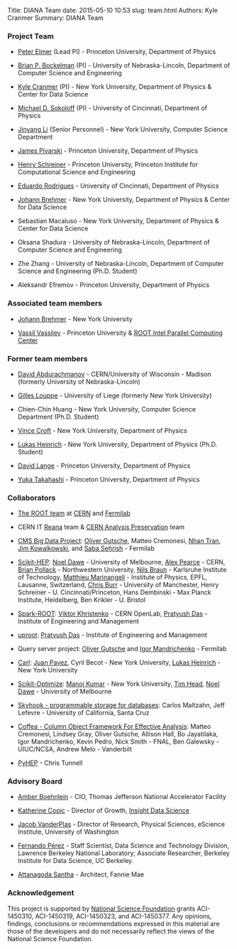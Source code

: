 Title: DIANA Team
date: 2015-05-10 10:53
slug: team.html
Authors: Kyle Cranmer
Summary: DIANA Team

### Project Team  

  * [Peter Elmer](https://phy.princeton.edu/people/g-j-peter-elmer) (Lead PI) - Princeton University, Department of Physics

  * [Brian P. Bockelman](https://github.com/bbockelm) (PI) - University of Nebraska-Lincoln, Department of Computer Science and Engineering

  * [Kyle Cranmer](http://theoryandpractice.org) (PI) - New York University, Department of Physics & Center for Data Science

  * [Michael D. Sokoloff](http://www.artsci.uc.edu/departments/physics/fac_staff.html?eid=sokoloff&thecomp=uceprof) (PI) - University of Cincinnati, Department of Physics

  * [Jinyang Li](http://www.news.cs.nyu.edu/~jinyang/) (Senior Personnel) - New York University, Computer Science Department

  * [James Pivarski](https://github.com/jpivarski) - Princeton University, Department of Physics

  * [Henry Schreiner](https://iscinumpy.gitlab.io/) - Princeton University, Princeton Institute for Computational Science and Engineering
  
  * [Eduardo Rodrigues](http://cern.ch/eduardo.rodrigues) - University of Cincinnati, Department of Physics

  * [Johann Brehmer](https://johannbrehmer.github.io) - New York University, Department of Physics & Center for Data Science

  * Sebastian Macaluso - New York University, Department of Physics & Center for Data Science

  * Oksana Shadura - University of Nebraska-Lincoln, Department of Computer Science and Engineering

  * Zhe Zhang - University of Nebraska-Lincoln, Department of Computer Science and Engineering (Ph.D. Student)

  * Aleksandr Efremov - Princeton University, Department of Physics

### Associated team members

  * [Johann Brehmer](http://www.ccpp.nyu.edu/Johann_Brehmer.html) - New York University 

  * [Vassil Vassilev](https://github.com/vgvassilev/) - Princeton University & [ROOT Intel Parallel Computing Center](https://ipcc-root.github.io)

### Former team members

  * [David Abdurachmanov](https://github.com/davidlt) - CERN/University of Wisconsin - Madison (formerly University of Nebraska-Lincoln)

  * [Gilles Louppe](https://glouppe.github.io/) - University of Liege (formerly New York University)

  * Chien-Chin Huang - New York University, Computer Science Department (Ph.D. Student)

  * [Vince Croft](https://www.nikhef.nl/~vcroft/index.html) - New York University, Department of Physics

  * [Lukas Heinrich](http://www.lukasheinrich.com/) - New York University, Department of Physics (Ph.D. Student)

  * [David Lange](http://cern.ch/David.Lange) - Princeton University, Department of Physics

  * [Yuka Takahashi](https://yamaguchi1024.github.io) - Princeton University, Department of Physics

### Collaborators

  * [The ROOT team](https://root.cern.ch/team) at [CERN](http://home.cern) and [Fermilab](http://www.fnal.gov)

  * CERN IT [Reana](https://github.com/reanahub)  team & [CERN Analysis Preservation](https://github.com/cernanalysispreservation) team

  * [CMS Big Data Project](https://cms-big-data.github.io): [Oliver Gutsche](https://sites.google.com/site/oguatworld/home), Matteo Cremonesi, [Nhan Tran](http://home.fnal.gov/~ntran/), [Jim Kowalkowski](http://computational-rd.fnal.gov/jim-kowalkowski/), and [Saba Sehrish](http://computational-rd.fnal.gov/saba-sehrish/) - Fermilab

  * [Scikit-HEP](http://scikit-hep.org/): [Noel Dawe](http://www.coepp.org.au/people/noel-dawe) - University of Melbourne, [Alex Pearce](http://alexpearce.me/) - CERN, [Brian Pollack](https://github.com/brovercleveland) - Northwestern University, [Nils Braun](https://github.com/nils-braun) - Karlsruhe Institute of Technology,  [ Matthieu Marinangeli](https://github.com/marinang) - Institute of Physics, EPFL, Lausanne, Switzerland, [Chris Burr](https://github.com/chrisburr) - University of Manchester, Henry Schreiner - U. Cincinnati/Princeton, Hans Dembinski - Max Planck Institute, Heidelberg, Ben Krikler - U. Bristol

  * [Spark-ROOT](https://github.com/diana-hep/spark-root): [Viktor Khristenko](https://github.com/vkhristenko) - CERN OpenLab, [Pratyush Das](https://github.com/reikdas) - Institute of Engineering and Management

  * [uproot](https://github.com/scikit-hep/uproot): [Pratyush Das](https://github.com/reikdas) - Institute of Engineering and Management

  * Query server project: [Oliver Gutsche](https://sites.google.com/site/oguatworld/home) and [Igor Mandrichenko](https://www.linkedin.com/in/igor-mandrichenko-94a5862) - Fermilab

  * [Carl](http://diana-hep.org/carl/): [Juan Pavez](https://github.com/jgpavez), Cyril Becot - New York University, [Lukas Heinrich](http://www.lukasheinrich.com/) - New York University

  * [Scikit-Optimize](https://scikit-optimize.github.io/): [Manoj Kumar](https://github.com/MechCoder) - New York University, [Tim Head](https://github.com/betatim), [Noel Dawe](http://www.coepp.org.au/people/noel-dawe) - University of Melbourne

  * [Skyhook - programmable storage for databases](https://sites.google.com/view/skyhook-programmable-storage): Carlos Maltzahn, Jeff Lefevre - University of California, Santa Cruz

  * [Coffea - Column Object Framework For Effective Analysis](https://github.com/CoffeaTeam): Matteo Cremonesi, Lindsey Gray, Oliver Gutsche, Allison Hall,
Bo Jayatilaka, Igor Mandrichenko, Kevin Pedro, Nick Smith - FNAL, Ben Galewsky - UIUC/NCSA, Andrew Melo - Vanderbilt

  * [PyHEP](https://hepsoftwarefoundation.org/workinggroups/pyhep.html) - Chris Tunnell

### Advisory Board

  * [Amber Boehnlein](https://www.jlab.org/div_dept/directorate/directors/ABoehnlein.html) - CIO, Thomas Jefferson National Accelerator Facility

  * [Katherine Copic](https://www.linkedin.com/in/kcopic) - Director of Growth, [Insight Data Science](http://insightdatascience.com)

  * [Jacob VanderPlas](http://staff.washington.edu/jakevdp/) - Director of Research, Physical Sciences, eScience Institute, University of Washington  

  * [Fernando Pérez](http://fperez.org) - Staff Scientist, Data Science and Technology Division, Lawrence Berkeley National Laboratory; Associate Researcher, Berkeley Institute for Data Science, UC Berkeley.

  * [Attanagoda Santha](https://www.linkedin.com/pub/attanagoda-santha/60/aba/399) - Architect, Fannie Mae

### Acknowledgement

This project is supported by [National Science Foundation](http://nsf.gov) grants ACI-1450310, ACI-1450319, ACI-1450323, and ACI-1450377. Any opinions, findings, conclusions or recommendations expressed in this material are those of the developers and do not necessarily reflect the views of the National Science Foundation.
